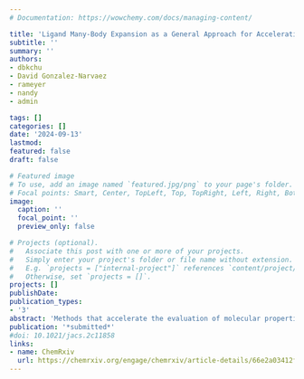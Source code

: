 ```yaml
---
# Documentation: https://wowchemy.com/docs/managing-content/

title: 'Ligand Many-Body Expansion as a General Approach for Accelerating Transition Metal Complex Discovery' 
subtitle: ''
summary: ''
authors:
- dbkchu
- David Gonzalez-Narvaez
- rameyer 
- nandy 
- admin 

tags: []
categories: []
date: '2024-09-13'
lastmod: 
featured: false
draft: false

# Featured image
# To use, add an image named `featured.jpg/png` to your page's folder.
# Focal points: Smart, Center, TopLeft, Top, TopRight, Left, Right, BottomLeft, Bottom, BottomRight.
image:
  caption: ''
  focal_point: ''
  preview_only: false

# Projects (optional).
#   Associate this post with one or more of your projects.
#   Simply enter your project's folder or file name without extension.
#   E.g. `projects = ["internal-project"]` references `content/project/deep-learning/index.md`.
#   Otherwise, set `projects = []`.
projects: []
publishDate: 
publication_types:
- '3'
abstract: 'Methods that accelerate the evaluation of molecular properties are essential for chemical discovery. While some degree of ligand additivity has been established for transition metal complexes, it is underutilized in asymmetric complexes, such as the square pyramidal coordination geometries highly relevant to catalysis. To develop predictive methods beyond simple additivity, we apply a many-body expansion to octahedral and square pyramidal complexes and introduce a correction based on adjacent ligands (i.e., the cis interaction model, or cis model). We first test the cis model on adiabatic spin-splitting energies of octahedral Fe(II) complexes, predicting DFT-calculated values of unseen binary complexes to within an average of 1.4 kcal/mol. We next show that the cis model infers both DFT- and CCSD(T)-calculated model catalytic reaction energies to within 1 kcal/mol on average. The cis model predicts low-symmetry complexes with reaction energies outside the range of binary complex reaction energies. We observe that trans interactions are unnecessary for most monodentate systems but can be important for some combinations of ligands, such as complexes containing a mixture of bidentate and monodentate ligands. Finally, we demonstrate that the cis model may be combined with -learning to predict CCSD(T) reaction energies from exhaustively calculated DFT reaction energies and the same fraction of CCSD(T) reaction energies needed for the cis model, achieving around 30% of the error from using the CCSD(T) reaction energies in the cis model alone.'
publication: '*submitted*'
#doi: 10.1021/jacs.2c11858
links:
- name: ChemRxiv
  url: https://chemrxiv.org/engage/chemrxiv/article-details/66e2a03412ff75c3a11c724a
---
```

